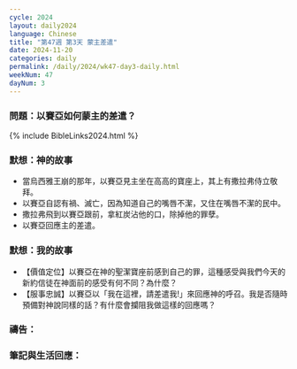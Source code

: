 ```yaml
---
cycle: 2024
layout: daily2024
language: Chinese
title: "第47週 第3天 蒙主差遣"
date: 2024-11-20
categories: daily
permalink: /daily/2024/wk47-day3-daily.html
weekNum: 47
dayNum: 3
---
```


### 問題：以賽亞如何蒙主的差遣？
 
{% include BibleLinks2024.html %}

### 默想：神的故事
+ 當烏西雅王崩的那年，以賽亞見主坐在高高的寶座上，其上有撒拉弗侍立敬拜。
+ 以賽亞自認有禍、滅亡，因為知道自己的嘴唇不潔，又住在嘴唇不潔的民中。
+ 撒拉弗飛到以賽亞跟前，拿紅炭沾他的口，除掉他的罪孽。
+ 以賽亞回應主的差遣。

### 默想：我的故事
+ 【價值定位】以賽亞在神的聖潔寶座前感到自己的罪，這種感受與我們今天的新約信徒在神面前的感受有何不同？為什麼？
+ 【服事忠誠】以賽亞以「我在這裡，請差遣我!」來回應神的呼召。我是否隨時預備對神說同樣的話？有什麼會攔阻我做這樣的回應嗎？

### 禱告：

### 筆記與生活回應：
